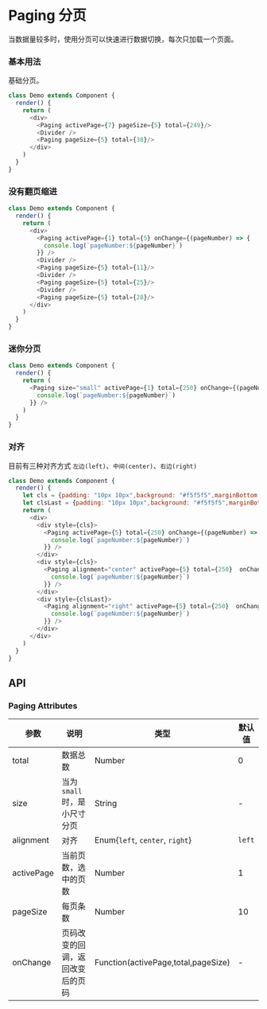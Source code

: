 Paging 分页
===

当数据量较多时，使用分页可以快速进行数据切换，每次只加载一个页面。

### 基本用法

基础分页。

<!--DemoStart--> 
```js
class Demo extends Component {
  render() {
    return (
      <div>
        <Paging activePage={7} pageSize={5} total={249}/>
        <Divider />
        <Paging pageSize={5} total={38}/>
      </div>
    )
  }
}
```
<!--End-->

### 没有翻页缩进

<!--DemoStart--> 
```js
class Demo extends Component {
  render() {
    return (
      <div>
        <Paging activePage={1} total={5} onChange={(pageNumber) => { 
          console.log(`pageNumber:${pageNumber}`)
        }} />
        <Divider />
        <Paging pageSize={5} total={11}/>
        <Divider />
        <Paging pageSize={5} total={25}/>
        <Divider />
        <Paging pageSize={5} total={28}/>
      </div>
    )
  }
}
```
<!--End-->

### 迷你分页

<!--DemoStart--> 
```js
class Demo extends Component {
  render() {
    return (
      <Paging size="small" activePage={1} total={250} onChange={(pageNumber) => { 
        console.log(`pageNumber:${pageNumber}`)
      }} />
    )
  }
}
```
<!--End-->

### 对齐

目前有三种对齐方式 `左边(left)`、`中间(center)`、`右边(right)`

<!--DemoStart--> 
```js
class Demo extends Component {
  render() {
    let cls = {padding: "10px 10px",background: "#f5f5f5",marginBottom:20}
    let clsLast = {padding: "10px 10px",background: "#f5f5f5",marginBottom:0}
    return (
      <div>
        <div style={cls}>
          <Paging activePage={5} total={250} onChange={(pageNumber) => { 
            console.log(`pageNumber:${pageNumber}`)
          }} />
        </div>
        <div style={cls}>
          <Paging alignment="center" activePage={5} total={250}  onChange={(pageNumber) => { 
            console.log(`pageNumber:${pageNumber}`)
          }} />
        </div>
        <div style={clsLast}>
          <Paging alignment="right" activePage={5} total={250}  onChange={(pageNumber) => { 
            console.log(`pageNumber:${pageNumber}`)
          }} />
        </div>
      </div>
    )
  }
}
```
<!--End-->

## API

### Paging Attributes

| 参数 | 说明 | 类型 | 默认值 |
|------ |-------- |---------- |-------- |
| total | 数据总数 | Number | 0 |
| size | 当为`small`时，是小尺寸分页 | String | - |
| alignment | 对齐 | Enum{`left`, `center`, `right`} | `left` |
| activePage | 当前页数，选中的页数 | Number | 1 |
| pageSize | 每页条数 | Number | 10 |
| onChange | 页码改变的回调，返回改变后的页码 | Function(activePage,total,pageSize) | - |